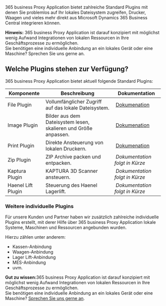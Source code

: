 365 business Proxy Application bietet zahlreiche Standard Plugins mit denen Sie problemlos auf Ihr lokales Dateisystem zugreifen, Drucker, Waagen und vieles mehr direkt aus Microsoft Dynamics 365 Business Central integrieren können.

<div class="alert alert-info">
    <i class="fa-solid fa-lightbulb"></i> <strong>Hinweis:</strong> 365 business Proxy Application ist darauf konzipiert mit möglichst wenig Aufwand Integrationen von lokalen Ressourcen in Ihre Geschäftsprozesse zu ermöglichen.<br>Sie benötigen eine individuelle Anbindung an ein lokales Gerät oder eine Maschine? Sprechen Sie uns gerne an.
</div>

## Welche Plugins stehen zur Verfügung?

365 business Proxy Application bietet aktuell folgende Standard Plugins:

| Komponente | Beschreibung | Dokumentation |
| --- | --- | --- |
| File Plugin | Vollumfänglicher Zugriff auf das lokale Dateisystem. | [Dokumenation](../plugins/file/) |
| Image Plugin | Bilder aus dem Dateisystem lesen, skalieren und Größe anpassen. | [Dokumenation](../plugins/image/) |
| Print Plugin | Direkte Ansteuerung von lokalen Druckern. | [Dokumenation](../plugins/print/) |
| Zip Plugin | ZIP Archive packen und entpacken. | *Dokumentation folgt in Kürze* |
| Kaptura Plugin | KAPTURA 3D Scanner ansteuern. | *Dokumentation folgt in Kürze* |
| Haenel Lift Plugin | Steuerung des Haenel Lagerlift. | *Dokumentation folgt in Kürze* |

### Weitere individuelle Plugins

Für unsere Kunden und Partner haben wir zusätzlich zahlreiche individuelle Plugins erstellt, mit derer Hilfe über 365 business Proxy Application lokale Systeme, Maschinen und Ressourcen angebunden wurden.

Hierzu zählen unter anderem:

 - Kassen-Anbindung
 - Waagen-Anbindung
 - Lager Lift-Anbindung
 - MES-Anbindung
 - uvm.

<div class="alert alert-notice">
    <i class="fa-solid fa-notes"></i> <strong>Gut zu wissen:</strong>365 business Proxy Application ist darauf konzipiert mit möglichst wenig Aufwand Integrationen von lokalen Ressourcen in Ihre Geschäftsprozesse zu ermöglichen.<br>Sie benötigen eine individuelle Anbindung an ein lokales Gerät oder eine Maschine? <a href="https://365businessdev.com/kontakt/" target="_blank">Sprechen Sie uns gerne an</a>.
</div>


